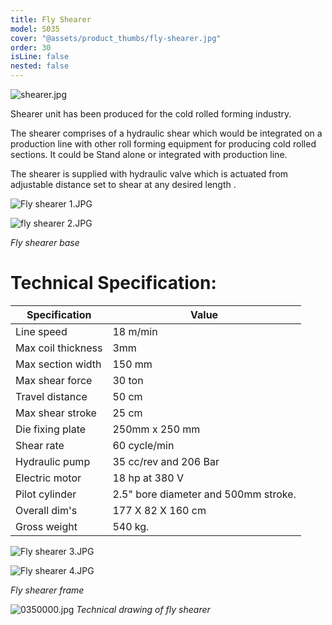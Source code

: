 ```yaml
---
title: Fly Shearer
model: S035
cover: "@assets/product_thumbs/fly-shearer.jpg"
order: 30
isLine: false
nested: false
---
```


![shearer.jpg](@assets/article_images/fly-shearer/shearer.jpg)

Shearer unit has been produced for the cold rolled forming industry.

The shearer comprises of a hydraulic shear which would be integrated on a production line with other roll forming equipment for producing cold rolled sections. It could be Stand alone or integrated with production line.

The shearer is supplied with hydraulic valve which is actuated from adjustable distance set to shear at any desired length .

<div class="flex justify-center items-center flex-col md:flex-row">

![Fly shearer 1.JPG](@assets/article_images/fly-shearer/fly-shearer-1.JPG)

![fly shearer 2.JPG](@assets/article_images/fly-shearer/fly-shearer-2.JPG)

</div>

_Fly shearer base_

# **Technical Specification:**

| Specification      | Value                                |
| ------------------ | ------------------------------------ |
| Line speed         | 18 m/min                             |
| Max coil thickness | 3mm                                  |
| Max section width  | 150 mm                               |
| Max shear force    | 30 ton                               |
| Travel distance    | 50 cm                                |
| Max shear stroke   | 25 cm                                |
| Die fixing plate   | 250mm x 250 mm                       |
| Shear rate         | 60 cycle/min                         |
| Hydraulic pump     | 35 cc/rev and 206 Bar                |
| Electric motor     | 18 hp at 380 V                       |
| Pilot cylinder     | 2.5" bore diameter and 500mm stroke. |
| Overall dim's      | 177 X 82 X 160 cm                    |
| Gross weight       | 540 kg.                              |

<div class="flex justify-center items-center flex-col md:flex-row">

![Fly shearer 3.JPG](@assets/article_images/fly-shearer/fly-shearer-3.JPG)

![Fly shearer 4.JPG](@assets/article_images/fly-shearer/fly-shearer-4.JPG)

</div>

_Fly shearer frame_

![0350000.jpg](@assets/article_images/fly-shearer/0350000.jpg)
_Technical drawing of fly shearer_
